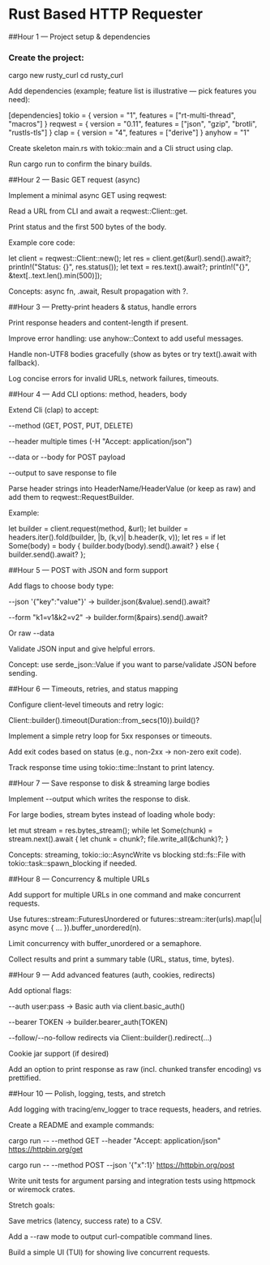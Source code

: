 # Rust Based HTTP Requester

##Hour 1 — Project setup & dependencies

### Create the project:

cargo new rusty_curl
cd rusty_curl


Add dependencies (example; feature list is illustrative — pick features you need):

[dependencies]
tokio = { version = "1", features = ["rt-multi-thread", "macros"] }
reqwest = { version = "0.11", features = ["json", "gzip", "brotli", "rustls-tls"] }
clap = { version = "4", features = ["derive"] }
anyhow = "1"


Create skeleton main.rs with tokio::main and a Cli struct using clap.

Run cargo run to confirm the binary builds.

##Hour 2 — Basic GET request (async)

Implement a minimal async GET using reqwest:

Read a URL from CLI and await a reqwest::Client::get.

Print status and the first 500 bytes of the body.

Example core code:

let client = reqwest::Client::new();
let res = client.get(&url).send().await?;
println!("Status: {}", res.status());
let text = res.text().await?;
println!("{}", &text[..text.len().min(500)]);


Concepts: async fn, .await, Result propagation with ?.

##Hour 3 — Pretty-print headers & status, handle errors

Print response headers and content-length if present.

Improve error handling: use anyhow::Context to add useful messages.

Handle non-UTF8 bodies gracefully (show as bytes or try text().await with fallback).

Log concise errors for invalid URLs, network failures, timeouts.

##Hour 4 — Add CLI options: method, headers, body

Extend Cli (clap) to accept:

--method (GET, POST, PUT, DELETE)

--header multiple times (-H "Accept: application/json")

--data or --body for POST payload

--output to save response to file

Parse header strings into HeaderName/HeaderValue (or keep as raw) and add them to reqwest::RequestBuilder.

Example:

let builder = client.request(method, &url);
let builder = headers.iter().fold(builder, |b, (k,v)| b.header(k, v));
let res = if let Some(body) = body { builder.body(body).send().await? } else { builder.send().await? };

##Hour 5 — POST with JSON and form support

Add flags to choose body type:

--json '{"key":"value"}' → builder.json(&value).send().await?

--form "k1=v1&k2=v2" → builder.form(&pairs).send().await?

Or raw --data

Validate JSON input and give helpful errors.

Concept: use serde_json::Value if you want to parse/validate JSON before sending.

##Hour 6 — Timeouts, retries, and status mapping

Configure client-level timeouts and retry logic:

Client::builder().timeout(Duration::from_secs(10)).build()?

Implement a simple retry loop for 5xx responses or timeouts.

Add exit codes based on status (e.g., non-2xx → non-zero exit code).

Track response time using tokio::time::Instant to print latency.

##Hour 7 — Save response to disk & streaming large bodies

Implement --output <file> which writes the response to disk.

For large bodies, stream bytes instead of loading whole body:

let mut stream = res.bytes_stream();
while let Some(chunk) = stream.next().await {
    let chunk = chunk?;
    file.write_all(&chunk)?;
}


Concepts: streaming, tokio::io::AsyncWrite vs blocking std::fs::File with tokio::task::spawn_blocking if needed.

##Hour 8 — Concurrency & multiple URLs

Add support for multiple URLs in one command and make concurrent requests.

Use futures::stream::FuturesUnordered or futures::stream::iter(urls).map(|u| async move { ... }).buffer_unordered(n).

Limit concurrency with buffer_unordered or a semaphore.

Collect results and print a summary table (URL, status, time, bytes).

##Hour 9 — Add advanced features (auth, cookies, redirects)

Add optional flags:

--auth user:pass → Basic auth via client.basic_auth()

--bearer TOKEN → builder.bearer_auth(TOKEN)

--follow/--no-follow redirects via Client::builder().redirect(...)

Cookie jar support (if desired)

Add an option to print response as raw (incl. chunked transfer encoding) vs prettified.

##Hour 10 — Polish, logging, tests, and stretch

Add logging with tracing/env_logger to trace requests, headers, and retries.

Create a README and example commands:

cargo run -- --method GET --header "Accept: application/json" https://httpbin.org/get

cargo run -- --method POST --json '{"x":1}' https://httpbin.org/post

Write unit tests for argument parsing and integration tests using httpmock or wiremock crates.

Stretch goals:

Save metrics (latency, success rate) to a CSV.

Add a --raw mode to output curl-compatible command lines.

Build a simple UI (TUI) for showing live concurrent requests.

